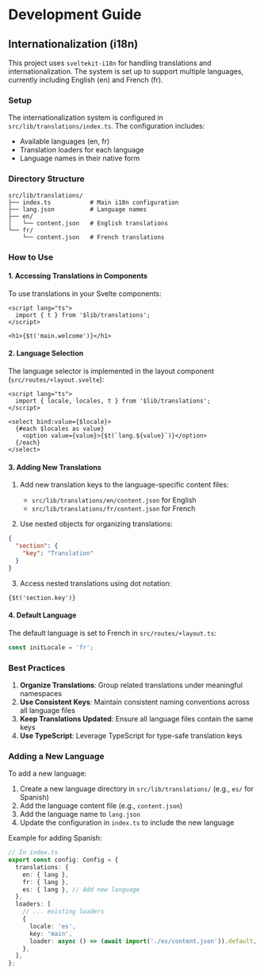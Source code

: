 # Development Guide

## Internationalization (i18n)

This project uses `sveltekit-i18n` for handling translations and internationalization. The system is set up to support multiple languages, currently including English (en) and French (fr).

### Setup

The internationalization system is configured in `src/lib/translations/index.ts`. The configuration includes:
- Available languages (en, fr)
- Translation loaders for each language
- Language names in their native form

### Directory Structure

```
src/lib/translations/
├── index.ts           # Main i18n configuration
├── lang.json          # Language names
├── en/
│   └── content.json   # English translations
└── fr/
    └── content.json   # French translations
```

### How to Use

#### 1. Accessing Translations in Components

To use translations in your Svelte components:

```svelte
<script lang="ts">
  import { t } from '$lib/translations';
</script>

<h1>{$t('main.welcome')}</h1>
```

#### 2. Language Selection

The language selector is implemented in the layout component (`src/routes/+layout.svelte`):

```svelte
<script lang="ts">
  import { locale, locales, t } from '$lib/translations';
</script>

<select bind:value={$locale}>
  {#each $locales as value}
    <option value={value}>{$t(`lang.${value}`)}</option>
  {/each}
</select>
```

#### 3. Adding New Translations

1. Add new translation keys to the language-specific content files:
   - `src/lib/translations/en/content.json` for English
   - `src/lib/translations/fr/content.json` for French

2. Use nested objects for organizing translations:
```json
{
  "section": {
    "key": "Translation"
  }
}
```

3. Access nested translations using dot notation:
```svelte
{$t('section.key')}
```

#### 4. Default Language

The default language is set to French in `src/routes/+layout.ts`:
```typescript
const initLocale = 'fr';
```

### Best Practices

1. **Organize Translations**: Group related translations under meaningful namespaces
2. **Use Consistent Keys**: Maintain consistent naming conventions across all language files
3. **Keep Translations Updated**: Ensure all language files contain the same keys
4. **Use TypeScript**: Leverage TypeScript for type-safe translation keys

### Adding a New Language

To add a new language:

1. Create a new language directory in `src/lib/translations/` (e.g., `es/` for Spanish)
2. Add the language content file (e.g., `content.json`)
3. Add the language name to `lang.json`
4. Update the configuration in `index.ts` to include the new language

Example for adding Spanish:
```typescript
// In index.ts
export const config: Config = {
  translations: {
    en: { lang },
    fr: { lang },
    es: { lang }, // Add new language
  },
  loaders: [
    // ... existing loaders
    {
      locale: 'es',
      key: 'main',
      loader: async () => (await import('./es/content.json')).default,
    },
  ],
};
```
